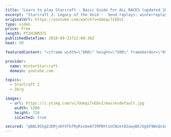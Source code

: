 ```yaml
---
title: "Learn to play Starcraft - Basic Guide for ALL RACES (updated 2017) #2"
excerpt: "Starcraft 2: Legacy of the Void -  Send replays: winterreplays@gmail.com ( -- Watch live at https://www.twitch.tv/wintergaming"
originalUrl: https://youtube.com/watch?v=GUeqi7vEDvI
type: video
price: Free
length: PT2H28M37S
publishedDateTime: 2018-09-21T22:08:36Z
heat: 50

featuredContent: "<iframe width=\"800\" height=\"500\" frameborder=\"0\" src=\"https://www.youtube.com/embed/GUeqi7vEDvI\" allow=\"accelerometer; autoplay; encrypted-media; gyroscope; picture-in-picture\" allowfullscreen></iframe>"

provider:
  name: WinterStarcraft
  domain: youtube.com

topics:
  - StarCraft 2
  - Zerg

images:
  - url: https://i.ytimg.com/vi/GUeqi7vEDvI/maxresdefault.jpg
    width: 1280
    height: 720
    isCached: true

secured: "pBAL9S5gZJEMjvKFXfbfRyRsxbeAfIRPNYt1nCNiet82awyBX/UgSF9WsQcGwZZWQ55p+wgmTs4oOy4ib/fiH0YJcnUUzKt6k2fqnkYVlQFBtoH32P6mehvkuzixHhlXTfbl5li3Mmx31BG0X3jtbUk8SvBEnn73ksbu17WhuZMQTvjOZtXNCl/AOFTx0YrfG4vkAexm1wgU4PaPnMmspkS0bYsx5DktAC3+gJ+nQQcfMWllsDbHelfM2h0UeU/WKxxWnCV4QuqwojHWBzUOLcLe9mNWP7EUQCtaMUiTMvhFRRdwEIfaPSF3SQC1l1kj4HGpspbVYwfcLCE966rXWKs64CB5VKP+iNbZJuqF8/iWoB3vkJuwhgszfxcCtcqTzaeeQzhf7lktmrJlE1R/tzUmkmNkoFiYg65TloUnNkQ=;7D35QlV8VK5drpXEV++r9Q=="
---
```


